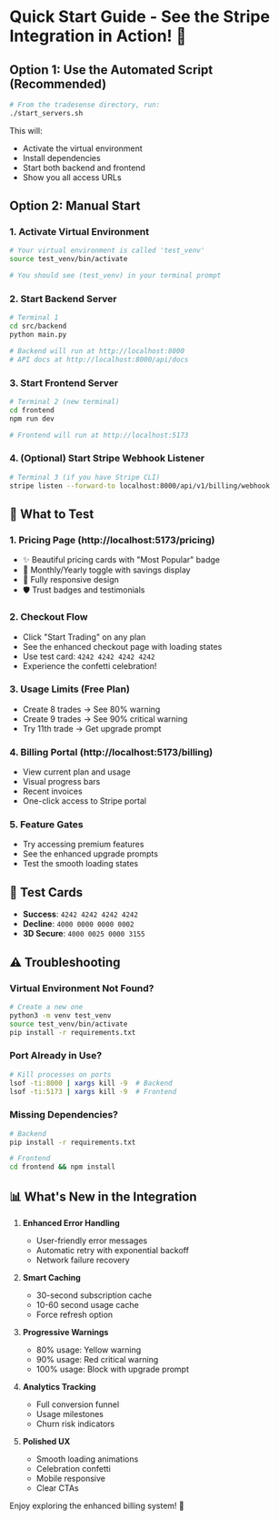 # Quick Start Guide - See the Stripe Integration in Action! 🚀

## Option 1: Use the Automated Script (Recommended)

```bash
# From the tradesense directory, run:
./start_servers.sh
```

This will:
- Activate the virtual environment
- Install dependencies
- Start both backend and frontend
- Show you all access URLs

## Option 2: Manual Start

### 1. Activate Virtual Environment
```bash
# Your virtual environment is called 'test_venv'
source test_venv/bin/activate

# You should see (test_venv) in your terminal prompt
```

### 2. Start Backend Server
```bash
# Terminal 1
cd src/backend
python main.py

# Backend will run at http://localhost:8000
# API docs at http://localhost:8000/api/docs
```

### 3. Start Frontend Server
```bash
# Terminal 2 (new terminal)
cd frontend
npm run dev

# Frontend will run at http://localhost:5173
```

### 4. (Optional) Start Stripe Webhook Listener
```bash
# Terminal 3 (if you have Stripe CLI)
stripe listen --forward-to localhost:8000/api/v1/billing/webhook
```

## 🎯 What to Test

### 1. **Pricing Page** (http://localhost:5173/pricing)
- ✨ Beautiful pricing cards with "Most Popular" badge
- 🔄 Monthly/Yearly toggle with savings display
- 📱 Fully responsive design
- 🛡️ Trust badges and testimonials

### 2. **Checkout Flow**
- Click "Start Trading" on any plan
- See the enhanced checkout page with loading states
- Use test card: `4242 4242 4242 4242`
- Experience the confetti celebration!

### 3. **Usage Limits** (Free Plan)
- Create 8 trades → See 80% warning
- Create 9 trades → See 90% critical warning
- Try 11th trade → Get upgrade prompt

### 4. **Billing Portal** (http://localhost:5173/billing)
- View current plan and usage
- Visual progress bars
- Recent invoices
- One-click access to Stripe portal

### 5. **Feature Gates**
- Try accessing premium features
- See the enhanced upgrade prompts
- Test the smooth loading states

## 🧪 Test Cards

- **Success**: `4242 4242 4242 4242`
- **Decline**: `4000 0000 0000 0002`
- **3D Secure**: `4000 0025 0000 3155`

## ⚠️ Troubleshooting

### Virtual Environment Not Found?
```bash
# Create a new one
python3 -m venv test_venv
source test_venv/bin/activate
pip install -r requirements.txt
```

### Port Already in Use?
```bash
# Kill processes on ports
lsof -ti:8000 | xargs kill -9  # Backend
lsof -ti:5173 | xargs kill -9  # Frontend
```

### Missing Dependencies?
```bash
# Backend
pip install -r requirements.txt

# Frontend
cd frontend && npm install
```

## 📊 What's New in the Integration

1. **Enhanced Error Handling**
   - User-friendly error messages
   - Automatic retry with exponential backoff
   - Network failure recovery

2. **Smart Caching**
   - 30-second subscription cache
   - 10-60 second usage cache
   - Force refresh option

3. **Progressive Warnings**
   - 80% usage: Yellow warning
   - 90% usage: Red critical warning
   - 100% usage: Block with upgrade prompt

4. **Analytics Tracking**
   - Full conversion funnel
   - Usage milestones
   - Churn risk indicators

5. **Polished UX**
   - Smooth loading animations
   - Celebration confetti
   - Mobile responsive
   - Clear CTAs

Enjoy exploring the enhanced billing system! 🎉